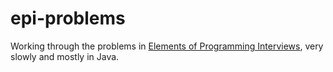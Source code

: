 # epi-problems

Working through the problems in [Elements of Programming Interviews](http://www.amazon.com/Elements-Programming-Interviews-Insiders-Guide/dp/1479274836/),
very slowly and mostly in Java.
